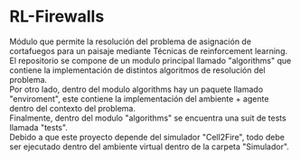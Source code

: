 # RL-Firewalls
Módulo que permite la resolución del problema de asignación de cortafuegos para un paisaje mediante Técnicas de reinforcement learning. <br />
El repositorio se compone de un modulo principal llamado "algorithms" que contiene la implementación de distintos algoritmos de resolución del problema. <br />
Por otro lado, dentro del modulo algorithms hay un paquete llamado "enviroment", este contiene la implementación del ambiente + agente dentro del contexto del problema. <br />
Finalmente, dentro del modulo "algorithms" se encuentra una suit de tests llamada "tests". <br />
Debido a que este proyecto depende del simulador "Cell2Fire", todo debe ser ejecutado dentro del ambiente virtual dentro de la carpeta "Simulador".

